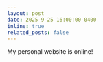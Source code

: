 ```yaml
---
layout: post
date: 2025-9-25 16:00:00-0400
inline: true
related_posts: false
---
```


My personal website is online!
